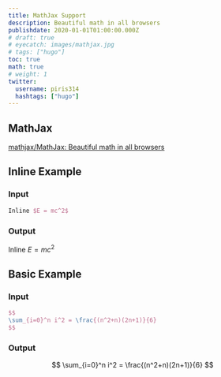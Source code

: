 ```yaml
---
title: MathJax Support
description: Beautiful math in all browsers
publishdate: 2020-01-01T01:00:00.000Z
# draft: true
# eyecatch: images/mathjax.jpg
# tags: ["hugo"]
toc: true
math: true
# weight: 1
twitter:
  username: piris314
  hashtags: ["hugo"]
---
```




## MathJax

[mathjax/MathJax: Beautiful math in all browsers](https://github.com/mathjax/MathJax)



## Inline Example

### Input

```tex
Inline $E = mc^2$
```

### Output

Inline $E = mc^2$



## Basic Example

### Input

```tex
$$
\sum_{i=0}^n i^2 = \frac{(n^2+n)(2n+1)}{6}
$$
```

### Output

$$
\sum_{i=0}^n i^2 = \frac{(n^2+n)(2n+1)}{6}
$$
